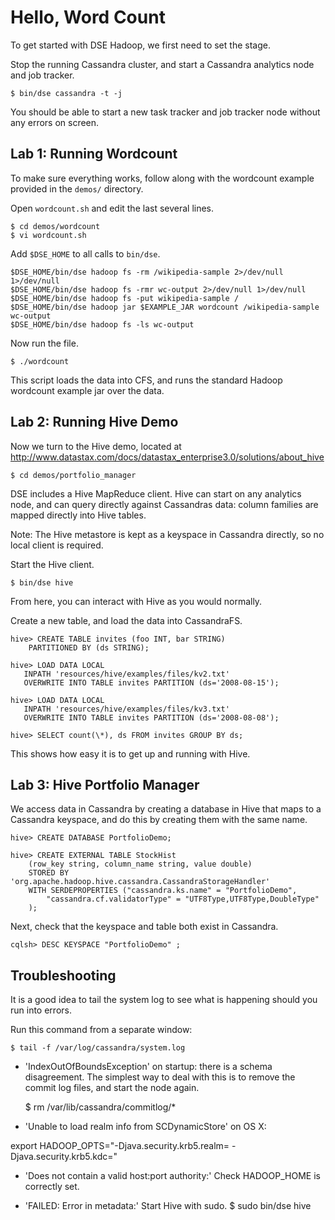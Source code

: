 Hello, Word Count
==================

To get started with DSE Hadoop, we first need to set the stage.

Stop the running Cassandra cluster, and start a Cassandra analytics
node and job tracker.

    $ bin/dse cassandra -t -j

You should be able to start a new task tracker and job tracker node
without any errors on screen.

Lab 1: Running Wordcount
------------------------
To make sure everything works, follow along with the wordcount example
provided in the `demos/` directory.

Open `wordcount.sh` and edit the last several lines.

    $ cd demos/wordcount
    $ vi wordcount.sh

Add `$DSE_HOME` to all calls to `bin/dse`.

    $DSE_HOME/bin/dse hadoop fs -rm /wikipedia-sample 2>/dev/null 1>/dev/null
    $DSE_HOME/bin/dse hadoop fs -rmr wc-output 2>/dev/null 1>/dev/null
    $DSE_HOME/bin/dse hadoop fs -put wikipedia-sample /
    $DSE_HOME/bin/dse hadoop jar $EXAMPLE_JAR wordcount /wikipedia-sample wc-output
    $DSE_HOME/bin/dse hadoop fs -ls wc-output

Now run the file.

    $ ./wordcount

This script loads the data into CFS, and runs the standard Hadoop
wordcount example jar over the data.


Lab 2: Running Hive Demo
-----------------------
Now we turn to the Hive demo, located at
http://www.datastax.com/docs/datastax_enterprise3.0/solutions/about_hive

    $ cd demos/portfolio_manager

DSE includes a Hive MapReduce client. Hive can start on any analytics
node, and can query directly against Cassandras data: column families
are mapped directly into Hive tables.

Note: The Hive metastore is kept as a keyspace in Cassandra directly,
so no local client is required.

Start the Hive client.

    $ bin/dse hive

From here, you can interact with Hive as you would normally.

Create a new table, and load the data into CassandraFS.

    hive> CREATE TABLE invites (foo INT, bar STRING)
        PARTITIONED BY (ds STRING);

    hive> LOAD DATA LOCAL
       INPATH 'resources/hive/examples/files/kv2.txt'
       OVERWRITE INTO TABLE invites PARTITION (ds='2008-08-15');

    hive> LOAD DATA LOCAL
       INPATH 'resources/hive/examples/files/kv3.txt'
       OVERWRITE INTO TABLE invites PARTITION (ds='2008-08-08');

    hive> SELECT count(\*), ds FROM invites GROUP BY ds;

This shows how easy it is to get up and running with Hive.

Lab 3: Hive Portfolio Manager
-----------------------------
We access data in Cassandra by creating a database in Hive that maps to
a Cassandra keyspace, and do this by creating them with the same name.

    hive> CREATE DATABASE PortfolioDemo;

    hive> CREATE EXTERNAL TABLE StockHist
        (row_key string, column_name string, value double)
        STORED BY 'org.apache.hadoop.hive.cassandra.CassandraStorageHandler'
        WITH SERDEPROPERTIES ("cassandra.ks.name" = "PortfolioDemo",
            "cassandra.cf.validatorType" = "UTF8Type,UTF8Type,DoubleType"
        );

Next, check that the keyspace and table both exist in Cassandra.

    cqlsh> DESC KEYSPACE "PortfolioDemo" ;


Troubleshooting
---------------
It is a good idea to tail the system log to see what is happening should
you run into errors.

Run this command from a separate window:

    $ tail -f /var/log/cassandra/system.log

* 'IndexOutOfBoundsException' on startup: there is a schema disagreement.
The simplest way to deal with this is to remove the commit log files,
and start the node again.

    $ rm /var/lib/cassandra/commitlog/*

* 'Unable to load realm info from SCDynamicStore' on OS X: 

export HADOOP_OPTS="-Djava.security.krb5.realm= -Djava.security.krb5.kdc="

* 'Does not contain a valid host:port authority:' Check HADOOP_HOME
is correctly set.

* 'FAILED: Error in metadata:' Start Hive with sudo.
    $ sudo bin/dse hive
